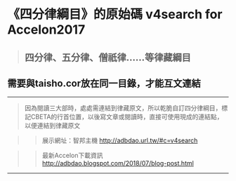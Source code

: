 # 《四分律綱目》的原始碼 v4search for Accelon2017
> ## 四分律、五分律、僧祇律……等律藏綱目  
## 需要與taisho.cor放在同一目錄，才能互文連結
---  
> 因為閱讀三大部時，處處需連結到律藏原文，所以乾脆自訂四分律綱目，標記CBETA的行首位置，以後寫文章或閱讀時，直接可使用現成的連結點，以便連結到律藏原文  

>> 展示網址：智邦主機 http://adbdao.url.tw/#c=v4search  
  
>> 最新Accelon下載資訊 http://adbdao.blogspot.com/2018/07/blog-post.html  
  
---  